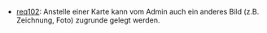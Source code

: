 * [req102](https://github.com/PolitAktiv/politaktiv-requirements/tree/master/de/requirements/req102/req102.md): Anstelle einer Karte kann vom Admin auch ein anderes Bild (z.B. Zeichnung, Foto) zugrunde gelegt werden.